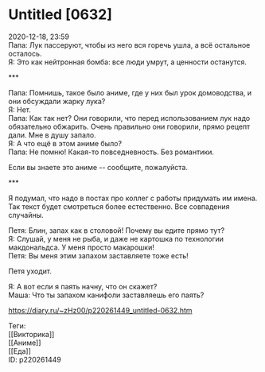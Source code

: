 Untitled [0632]
================

   
 2020-12-18, 23:59   
  Папа: Лук пассеруют, чтобы из него вся горечь ушла, а всё остальное осталось.   
 Я: Это как нейтронная бомба: все люди умрут, а ценности останутся.   
   
 \*\*\*   
   
 Папа: Помнишь, такое было аниме, где у них был урок домоводства, и они обсуждали жарку лука?   
 Я: Нет.   
 Папа: Как так нет? Они говорили, что перед использованием лук надо обязательно обжарить. Очень правильно они говорили, прямо рецепт дали. Мне в душу запало.   
 Я: А что ещё в этом аниме было?   
 Папа: Не помню! Какая-то повседневность. Без романтики.   
   
 Если вы знаете это аниме -- сообщите, пожалуйста.   
   
 \*\*\*   
   
 Я подумал, что надо в постах про коллег с работы придумать им имена. Так текст будет смотреться более естественно. Все совпадения случайны.   
   
 Петя: Блин, запах как в столовой! Почему вы едите прямо тут?   
 Я: Слушай, у меня не рыба, и даже не картошка по технологии макдональдса. У меня просто макарошки!   
 Петя: Вы меня этим запахом заставляете тоже есть!   
   
 Петя уходит.   
   
 Я: А вот если я паять начну, что он скажет?   
 Маша: Что ты запахом канифоли заставляешь его паять?   
    
 <https://diary.ru/~zHz00/p220261449_untitled-0632.htm>   
   
 Теги:   
 [[Викторика]]   
 [[Аниме]]   
 [[Еда]]   
 ID: p220261449